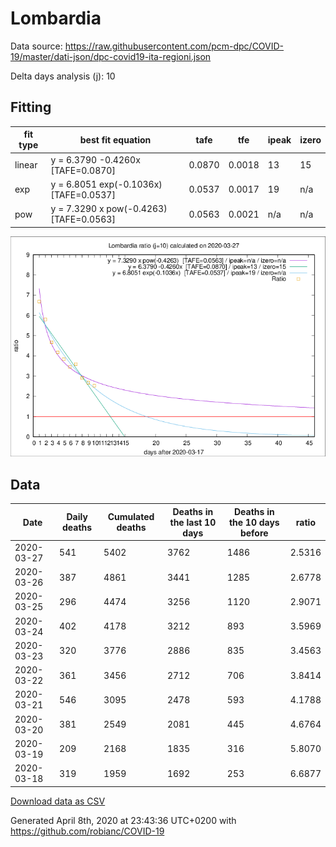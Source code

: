 # Lombardia

Data source: https://raw.githubusercontent.com/pcm-dpc/COVID-19/master/dati-json/dpc-covid19-ita-regioni.json

Delta days analysis (j): 10

## Fitting 
|fit type|best fit equation|tafe|tfe|ipeak|izero|
|-------|-----|--------|------|---|---|
|linear|y = 6.3790 -0.4260x  [TAFE=0.0870]|0.0870|0.0018|13|15|
|exp|y = 6.8051 exp(-0.1036x)  [TAFE=0.0537]|0.0537|0.0017|19|n/a|
|pow|y = 7.3290 x pow(-0.4263)  [TAFE=0.0563]|0.0563|0.0021|n/a|n/a|

![Plot](COVID-19_lombardia_j10_2020-03-27.png)

## Data
|Date|Daily deaths|Cumulated deaths|Deaths in the last 10 days|Deaths in the 10 days before|ratio|
|----|----------|-----------|-------|--------------------|-----|
|2020-03-27|541|5402|3762|1486|2.5316|
|2020-03-26|387|4861|3441|1285|2.6778|
|2020-03-25|296|4474|3256|1120|2.9071|
|2020-03-24|402|4178|3212|893|3.5969|
|2020-03-23|320|3776|2886|835|3.4563|
|2020-03-22|361|3456|2712|706|3.8414|
|2020-03-21|546|3095|2478|593|4.1788|
|2020-03-20|381|2549|2081|445|4.6764|
|2020-03-19|209|2168|1835|316|5.8070|
|2020-03-18|319|1959|1692|253|6.6877|

[Download data as CSV](COVID-19_lombardia_j10_2020-03-27.csv)

Generated April 8th, 2020 at 23:43:36 UTC+0200 with https://github.com/robianc/COVID-19
